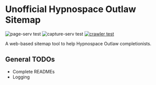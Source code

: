 # Unofficial Hypnospace Outlaw Sitemap

![page-serv test](https://github.com/gbarkway/hypnospace-sitemap/workflows/page-serv%20test/badge.svg)
![capture-serv test](https://github.com/gbarkway/hypnospace-sitemap/workflows/capture-serv%20test/badge.svg)
[![crawler test](https://github.com/gbarkway/hypnospace-sitemap/actions/workflows/crawler-test.yml/badge.svg)](https://github.com/gbarkway/hypnospace-sitemap/actions/workflows/crawler-test.yml)


A web-based sitemap tool to help Hypnospace Outlaw completionists.

## General TODOs

- Complete READMEs
- Logging